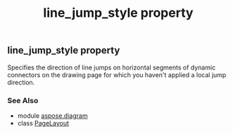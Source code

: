 ﻿---
title: line_jump_style property
second_title: Aspose.Diagram for Python via .NET API References
description: 
type: docs
weight: 160
url: /python-net/aspose.diagram/pagelayout/line_jump_style/
is_root: false
---

## line_jump_style property


Specifies the direction of line jumps on horizontal segments of dynamic connectors on the drawing page for which you haven't applied a local jump direction.

### See Also
* module [aspose.diagram](../../)
* class [PageLayout](/diagram/python-net/aspose.diagram/pagelayout)
